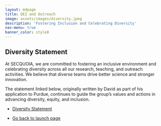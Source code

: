 ```yaml
---
layout: mdpage
title: DEI and Outreach
image: assets/images/diversity.jpeg
description: 'Fostering Inclusion and Celebrating Diversity'
nav-menu: true
banner_color: style8
---
```


<!-- markdownlint-disable MD033 -->

## Diversity Statement

At SECQUOIA, we are committed to fostering an inclusive environment and celebrating diversity across all our research, teaching, and outreach activities. We believe that diverse teams drive better science and stronger innovation.

The statement linked below, originally written by David as part of his application to Purdue, continues to guide the group’s values and actions in advancing diversity, equity, and inclusion.

<ul class="actions">
    <li><a href="files/diversity.html" class="button icon fa-file">Diversity Statement</a></li>
</ul>

<ul class="actions">
    <li><a href="/#launch" class="button icon fa-arrow-left">Go back to launch page</a></li>
</ul>
